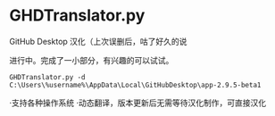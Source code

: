 # GHDTranslator.py

GitHub Desktop 汉化（上次误删后，咕了好久的说

进行中。完成了一小部分，有兴趣的可以试试。

```
GHDTranslator.py -d C:\Users\%username%\AppData\Local\GitHubDesktop\app-2.9.5-beta1
```

·支持各种操作系统
·动态翻译，版本更新后无需等待汉化制作，可直接汉化
